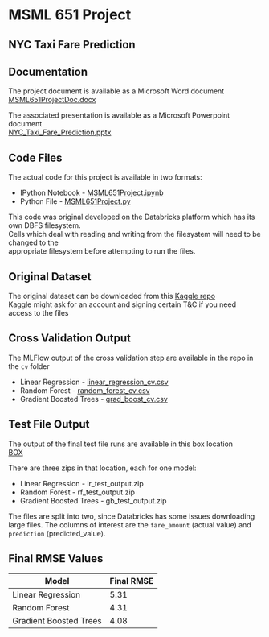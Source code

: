 # MSML 651 Project
## NYC Taxi Fare Prediction

## Documentation
The project document is available as a Microsoft Word document  
[MSML651ProjectDoc.docx](MSML651ProjectDoc.docx)

The associated presentation is available as a Microsoft Powerpoint document  
[NYC_Taxi_Fare_Prediction.pptx](NYC_Taxi_Fare_Prediction.pptx)

## Code Files
The actual code for this project is available in two formats:  
* IPython Notebook - [MSML651Project.ipynb](MSML651Project.ipynb)  
* Python File - [MSML651Project.py](MSML651Project.py)  
  
This code was original developed on the Databricks platform which has its own DBFS filesystem.  
Cells which deal with reading and writing from the filesystem will need to be changed to the  
appropriate filesystem before attempting to run the files.
  
  
## Original Dataset
The original dataset can be downloaded from this [Kaggle repo](https://www.kaggle.com/c/new-york-city-taxi-fare-prediction/data)  
Kaggle might ask for an account and signing certain T&C if you need access to the files  
  
  
## Cross Validation Output
The MLFlow output of the cross validation step are available in the repo in the `cv` folder  
* Linear Regression - [linear_regression_cv.csv](cv/linear_regression_cv.csv)
* Random Forest - [random_forest_cv.csv](cv/random_forest_cv.csv)
* Gradient Boosted Trees - [grad_boost_cv.csv](cv/grad_boost_cv.csv)
  
  
## Test File Output
The output of the final test file runs are available in this box location  
[BOX](https://umd.box.com/s/st68nr6l622gea58cwknel0vf6w3fytx)  
  
There are three zips in that location, each for one model:  
* Linear Regression - lr_test_output.zip  
* Random Forest - rf_test_output.zip  
* Gradient Boosted Trees - gb_test_output.zip  

The files are split into two, since Databricks has some issues downloading large files.
The columns of interest are the `fare_amount` (actual value) and `prediction` (predicted_value).  
  
  
## Final RMSE Values
| Model                  | Final RMSE |
| ---------------------- | ---------- |
| Linear Regression      | 5.31       |
| Random Forest          | 4.31       |
| Gradient Boosted Trees | 4.08       |

